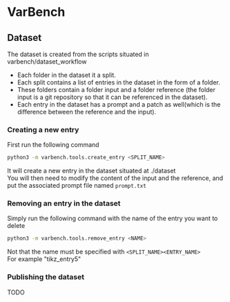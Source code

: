 # VarBench


## Dataset

The dataset is created from the scripts situated in varbench/dataset_workflow

- Each folder in the dataset it a split.
- Each split contains a list of entries in the dataset in the form of a folder.
- These folders contain a folder input and a folder reference (the folder input is a git repository so that it can be referenced in the dataset).
- Each entry in the dataset has a prompt and a patch as well(which is the difference between the reference and the input).

### Creating a new entry
First run the following command
```sh
python3 -m varbench.tools.create_entry <SPLIT_NAME>
```
It will create a new entry in the dataset situated at ./dataset  
You will then need to modify the content of the input and the reference, and put the associated prompt file named `prompt.txt`

### Removing an entry in the dataset
Simply run the following command with the name of the entry you want to delete
```sh
python3 -m varbench.tools.remove_entry <NAME>
```
Not that the name must be specified with `<SPLIT_NAME><ENTRY_NAME>`  
For example "tikz_entry5"

### Publishing the dataset
TODO

